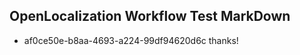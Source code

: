 ## OpenLocalization Workflow Test MarkDown
* af0ce50e-b8aa-4693-a224-99df94620d6c thanks!

<!--HONumber=Jul16_HO4-->


